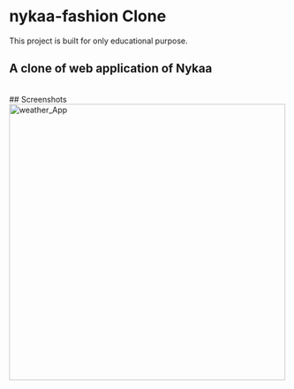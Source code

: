 # nykaa-fashion Clone
 This project is built for only educational purpose.
<br>
## A clone of web application of Nykaa
<br>
## Screenshots
<br>
<a href="https://ibb.co/dmDvzn"><img src="https://navneet-kumar.vercel.app/static/media/nykaa_homepage.5c7f76037420c85304a4.png" height="500" weight="200" alt="weather_App" border="0"></a>
<br>
